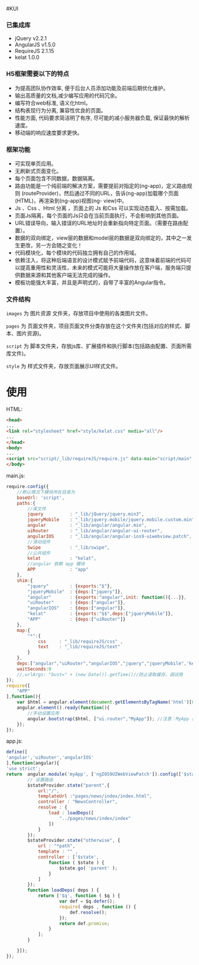 #KUI

### 已集成库
- jQuery v2.2.1
- AngularJS v1.5.0
- RequireJS 2.1.15
- kelat 1.0.0

### H5框架需要以下的特点

- 为提高团队协作效率, 便于后台人员添加功能及前端后期优化维护。
- 输出高质量的文档,减少编写应用的代码冗余。
- 编写符合web标准, 语义化html。
- 结构表现行为分离, 兼容性优良的页面。
- 性能方面, 代码要求简洁明了有序, 尽可能的减小服务器负载, 保证最快的解析速度。
- 移动端的响应速度要求更快。

### 框架功能

- 可实现单页应用。
- 无刷新式页面变化。
- 每个页面包含不同数据，数据隔离。
- 路由功能是一个纯前端的解决方案，需要提前对指定的(ng-app)，定义路由规则 (routeProvider)，然后通过不同的URL，告诉(ng-app)加载哪个页面(HTML)，再渲染到(ng-app)视图(ng- view)中。
- Js 、Css 、Html 分离 ，页面上的 Js 和Css 可以实现动态载入、按需加载。
- 页面Js隔离，每个页面的Js只会在当前页面执行，不会影响到其他页面。
- URL错误导向，输入错误的URL地址时会重新指向特定页面。（需要在路由配置）。
- 数据的双向绑定，view层的数据和model层的数据是双向绑定的，其中之一发生更改，另一方会随之变化！
- 代码模块化，每个模块的代码独立拥有自己的作用域。
- 依赖注入，将这种后端语言的设计模式赋予前端代码，这意味着前端的代码可以提高重用性和灵活性，未来的模式可能将大量操作放在客户端，服务端只提供数据来源和其他客户端无法完成的操作。
- 模板功能强大丰富，并且是声明式的，自带了丰富的Angular指令。

### 文件结构

`images`  为 图片资源 文件夹，存放项目中使用的各类图片文件。

`pages` 为 页面文件夹，项目页面文件分类存放在这个文件夹(包括对应的样式、脚本、图片资源)。

`script` 为 脚本文件夹，存放js库、扩展插件和执行脚本(包括路由配置、页面所需库文件)。	

`style` 为 样式文件夹，存放页面展示UI样式文件。

# 使用

HTML:

```html
<head>
...
<link rel="stylesheet" href="style/kelat.css" media="all"/>
...
</head>
<body>
...
<script src="script/_lib/requireJS/require.js" data-main="script/main" defer async="true" ></script>
</body>
```
main.js:
```js
require.config({
	//默认情况下模块所在目录为
	baseUrl: 'script',
	paths:{
		//库文件
		jquery			: "_lib/jQuery/jquery.min3",
		jqueryMobile	: "_lib/jquery.mobile/jquery.mobile.custom.min",
		angular			: "_lib/angular/angular.min",
		uiRouter		: "_lib/angular/angular-ui-router",
		angularIOS		: "_lib/angular/angular-ios9-uiwebview.patch",
		//滑动组件
		Swipe			: "_lib/swipe",
		//公共组件
		kelat			: "kelat",		
		//angular 依赖 app 模块
		APP				: "app"
	},
	shim:{
		"jquery"		: {exports:"$"},
		"jqueryMobile"	: {deps:["jquery"]},
		"angular"		: {exports:"angular",init: function(){...}},
		"uiRouter"		: {deps:["angular"]},
		"angularIOS"	: {deps:["angular"]},
		"kelat"			: {exports:"$$",deps:["jqueryMobile"]},
		"APP"			: {deps:["uiRouter"]}
	},
	map:{
		"*":{
			css		: "_lib/requireJS/css" ,
			text	: "_lib/requireJS/text"
		}
	},
	deps:["angular","uiRouter","angularIOS","jquery","jqueryMobile",'kelat'],
	waitSeconds:0
	//,urlArgs: "bust=" + (new Date()).getTime()//防止读取缓存，调试用
});
require([
	"APP"
],function(){
	var $html = angular.element(document.getElementsByTagName('html')[0]);
	angular.element().ready(function(){
		//手动设置应用
		angular.bootstrap($html, ["ui.router","MyApp"]); //注意：MyApp 模块只能放在最后一个，因为它依赖前面的第三方模块！
	});
});
```
app.js:
```js
define([
'angular','uiRouter','angularIOS'
],function(angular){
'use strict';
return  angular.module('myApp', ['ngIOS9UIWebViewPatch']).config(['$stateProvider',function( $stateProvider ){
		// 设置路由
		$stateProvider.state("parent",{
			url:"/",
			templateUrl :"pages/news/index/index.html",
			controller : "NewsController",
			resolve : {
				load : loadDeps([
					"../pages/news/index/index"
				])
			}	
		});
		$stateProvider.state("otherwise", {
			url : "*path",
			template : "" ,
			controller : ['$state',
				function ( $state ) {
					$state.go( 'parent' );
				}
			]
		});
		function loadDeps( deps ) {
			return ['$q', function ( $q ) {
					var def = $q.defer();
					require( deps , function () {
						def.resolve();
					});
					return def.promise;
				}
			];
		}

	}]);
});
```


